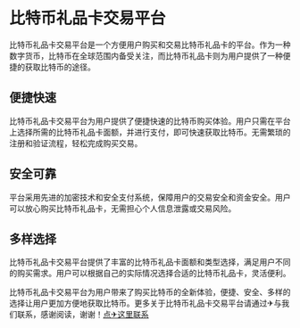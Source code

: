 # 比特币礼品卡交易平台

比特币礼品卡交易平台是一个方便用户购买和交易比特币礼品卡的平台。作为一种数字货币，比特币在全球范围内备受关注，而比特币礼品卡则为用户提供了一种便捷的获取比特币的途径。

## 便捷快速
比特币礼品卡交易平台为用户提供了便捷快速的比特币购买体验。用户只需在平台上选择所需的比特币礼品卡面额，并进行支付，即可快速获取比特币。无需繁琐的注册和验证流程，轻松完成购买交易。

## 安全可靠
平台采用先进的加密技术和安全支付系统，保障用户的交易安全和资金安全。用户可以放心购买比特币礼品卡，无需担心个人信息泄露或交易风险。

## 多样选择
比特币礼品卡交易平台提供了丰富的比特币礼品卡面额和类型选择，满足用户不同的购买需求。用户可以根据自己的实际情况选择合适的比特币礼品卡，灵活便利。

比特币礼品卡交易平台为用户带来了购买比特币的全新体验，便捷、安全、多样的选择让用户更加方便地获取比特币。更多关于比特币礼品卡交易平台请通过✈与我们联系，感谢阅读，谢谢！[点✈这里联系](https://a.k02.cc)